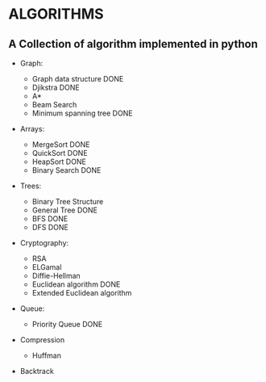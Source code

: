 # ALGORITHMS

## A Collection of algorithm implemented in python

* Graph:
  * Graph data structure DONE
  * Djikstra DONE
  * A*
  * Beam Search
  * Minimum spanning tree DONE

* Arrays:
  * MergeSort DONE
  * QuickSort  DONE
  * HeapSort   DONE
  * Binary Search DONE

* Trees:
  * Binary Tree Structure
  * General Tree DONE
  * BFS DONE
  * DFS DONE

* Cryptography:
  * RSA
  * ELGamal
  * Diffie-Hellman
  * Euclidean algorithm DONE
  * Extended Euclidean algorithm

* Queue:
  * Priority Queue DONE

* Compression
  * Huffman

* Backtrack
